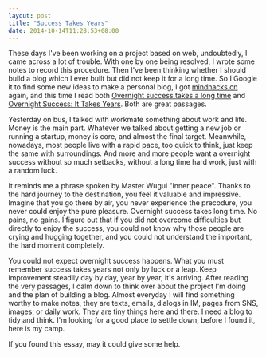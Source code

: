```yaml
---
layout: post
title: "Success Takes Years"
date: 2014-10-14T11:28:53+08:00
---
```


These days I've been working on a project based on web, undoubtedly, I came across a lot of trouble. With one by one being resolved, I wrote some notes to record this procedure. Then I've been thinking whether I should build a blog which I ever built but did not keep it for a long time. So I Google it to find some new ideas to make a personal blog, I got <a href='http://mindhacks.cn/2009/02/15/why-you-should-start-blogging-now/'>mindhacks.cn</a> again, and this time I read both <a href='http://paulbuchheit.blogspot.com/2009/01/overnight-success-takes-long-time.html'>Overnight success takes a long time</a> and <a href='http://blog.codinghorror.com/overnight-success-it-takes-years/'>Overnight Success: It Takes Years</a>. Both are great passages.

Yesterday on bus, I talked with workmate something about work and life. Money is the main part. Whatever we talked about getting a new job or running a startup, money is core, and almost the final target. Meanwhile, nowadays, most people live with a rapid pace, too quick to think, just keep the same with surroundings. And more and more people want a overnight success without so much setbacks, without a long time hard work, just with a random luck.

It reminds me a phrase spoken by Master Wugui "inner peace".
Thanks to the hard journey to the destination, you feel it valuable and impressive. Imagine that you go there by air, you never experience the precodure, you never could enjoy the pure pleasure. Overnight success takes long time. No pains, no gains. I figure out that if you did not overcome difficulties but directly to enjoy the success, you could not know why those people are crying and hugging together, and you could not understand the important, the hard moment completely.

You could not expect overnight success happens. What you must remember success takes years not only by luck or a leap. Keep improvement steadily day by day, year by year, it's arriving. After reading the very passages, I calm down to think over about the project I'm doing and the plan of building a blog. Almost everyday I will find something worthy to make notes, they are texts, emails, dialogs in IM, pages from SNS, images, or daily work. They are tiny things here and there. I need a blog to tidy and think. I'm looking for a good place to settle down, before I found it, here is my camp.

If you found this essay, may it could give some help.